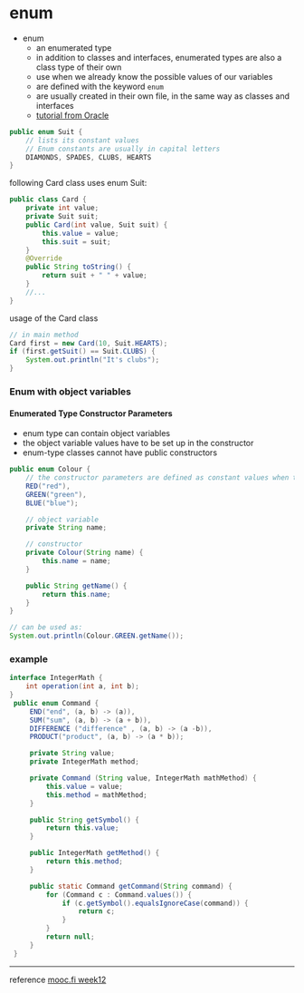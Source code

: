 # enum
* enum
    * an enumerated type 
    * in addition to classes and interfaces, enumerated types are also a class type of their own
    * use when we already know the possible values of our variables
    * are defined with the keyword `enum`
    * are usually created in their own file, in the same way as classes and interfaces
    * [tutorial from Oracle](http://docs.oracle.com/javase/tutorial/java/javaOO/enum.html)
```java
public enum Suit {
    // lists its constant values
    // Enum constants are usually in capital letters
    DIAMONDS, SPADES, CLUBS, HEARTS
}
```
following Card class uses enum Suit:
```java
public class Card {
    private int value;
    private Suit suit;
    public Card(int value, Suit suit) {
        this.value = value;
        this.suit = suit;
    }
    @Override
    public String toString() {
        return suit + " " + value;
    }
    //...
}
```
usage of the Card class
```java
// in main method
Card first = new Card(10, Suit.HEARTS);
if (first.getSuit() == Suit.CLUBS) {
    System.out.println("It's clubs");
}
```

### Enum with object variables

#### Enumerated Type Constructor Parameters
* enum type can contain object variables
* the object variable values have to be set up in the constructor
* enum-type classes cannot have public constructors
```java
public enum Colour {
    // the constructor parameters are defined as constant values when they are read
    RED("red"), 
    GREEN("green"),
    BLUE("blue");

    // object variable
    private String name;

    // constructor
    private Colour(String name) {
        this.name = name;
    }

    public String getName() {
        return this.name;
    }
}

// can be used as:
System.out.println(Colour.GREEN.getName());
```




### example
```java
interface IntegerMath {
    int operation(int a, int b);
}
 public enum Command {
     END("end", (a, b) -> (a)),
     SUM("sum", (a, b) -> (a + b)),
     DIFFERENCE ("difference" , (a, b) -> (a -b)),
     PRODUCT("product", (a, b) -> (a * b));

     private String value;
     private IntegerMath method;

     private Command (String value, IntegerMath mathMethod) {
         this.value = value;
         this.method = mathMethod;
     }   

     public String getSymbol() {
         return this.value;
     }   

     public IntegerMath getMethod() {
         return this.method;
     }   

     public static Command getCommand(String command) {
         for (Command c : Command.values()) {
             if (c.getSymbol().equalsIgnoreCase(command)) {
                 return c;
             }   
         }   
         return null;
     }   
 }   
```

------
reference
[mooc.fi week12](https://materiaalit.github.io/2013-oo-programming/part2/week-12/)
